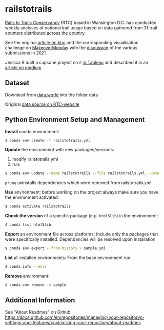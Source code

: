 # railstotrails
[Rails to Trails Conservancy](https://www.railstotrails.org/) (RTC) based in Wahsington D.C. has conducted weekly analyses of national trail usage based on data gathered from 31 trail counters distributed across the country.

See the original [article on bbc](https://www.bbc.com/future/bespoke/made-on-earth/the-great-bicycle-boom-of-2020.html) and the corresponding visualisation challenge on [MakeoverMonday](https://www.makeovermonday.co.uk/) with the [discussion](https://www.makeovermonday.co.uk/week-1-2021/) of the various submissions in 2021.

Jessica R built a capsone project on it [in Tableau](https://public.tableau.com/app/profile/jessica.pf/viz/CapstoneProject_16276628699320/Story1?publish=yes) and described it in an [article on medium](https://medium.com/@jessica.rpf/data-visualization-capstone-project-by-jessica-r-3c0155ce9f55)

## Dataset
Download from [data.world](https://data.world/makeovermonday/2021w1) into the folder data

Original [data source on RTC-website](https://www.railstotrails.org/COVID19/#trailcount)

## Python Environment Setup and Management
**Install** conda environment:
```sh
$ conda env create -f railstotrails.yml
```
**Update** the environment with new packages/versions:
1. modify railstotrails.yml
2. run:
```sh
$ conda env update --name railstotrails --file railstotrails.yml --prune
```
`prune` uninstalls dependencies which were removed from railstotrails.yml

**Use** environment:
before working on the project always make sure you have the environment activated:
```sh
$ conda activate railstotrails
```

**Check the version** of a specific package (e.g. `html5lib`) in the environment:
```sh
$ conda list html5lib
```

**Export** an environment file across platforms:
Include only the packages that were specifically installed. Dependencies will be resolved upon installation
```sh
$ conda env export --from-history > sample.yml
```

**List** all installed environments:
From the base environment run
```sh
$ conda info --envs
```

**Remove** environment:
```sh
$ conda env remove -n sample
```

## Additional Information
See "About Readmes" on Github
https://docs.github.com/en/repositories/managing-your-repositorys-settings-and-features/customizing-your-repository/about-readmes
